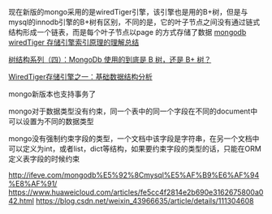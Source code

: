 现在新版的mongo采用的是wiredTiger引擎，该引擎也是用的B+树，但是与mysql的innodb引擎的B+树有区别，不同的是，它的叶子节点之间没有通过链式结构形成一个链表，而是每个叶子节点以page 的方式存储了数据
[mongodb wiredTiger 存储引擎索引原理的理解总结](https://blog.csdn.net/zwzwzw0a0s/article/details/106584863)

[树结构系列（四）：MongoDb 使用的到底是 B 树，还是 B+ 树？](https://www.cnblogs.com/chanshuyi/p/tree-data-structure-04-mongo-db.html)

[WiredTiger存储引擎之一：基础数据结构分析](https://mongoing.com/topic/archives-35143)



mongo新版本也支持事务了

mongo对于数据类型没有约束，同一个表中的同一个字段在不同的document中可以设置为不同的数据类型

mongo没有强制约束字段的类型，一个文档中该字段是字符串，在另一个文档中可以定义为int，或者list，dict等结构，如果要约束字段的类型的话，只能在ORM定义表字段的时候约束

http://ifeve.com/mongodb%E5%92%8Cmysql%E5%AF%B9%E6%AF%94%E8%AF%91/
https://www.huaweicloud.com/articles/fe5cc4f2814e2b690e3162675800a042.html
https://blog.csdn.net/weixin_43966635/article/details/111304608
